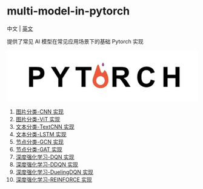 # multi-model-in-pytorch

中文 | [英文](README.md)

提供了常见 AI 模型在常见应用场景下的基础 Pytorch 实现

![img](logo.jpg)

1. [图片分类-CNN 实现](image_classify_in_CNN/README_cn.md)
2. [图片分类-ViT 实现](image_classify_in_ViT/README_cn.md)
3. [文本分类-TextCNN 实现](text_classify_in_TextCNN/README_cn.md)
4. [文本分类-LSTM 实现](text_classify_in_LSTM/README_cn.md)
5. [节点分类-GCN 实现](node_classify_in_GCN/README_cn.md)
6. [节点分类-GAT 实现](node_classify_in_GAT/README_cn.md)
7. [深度强化学习-DQN 实现](DRL_in_DQN/README_cn.md)
8. [深度强化学习-DDQN 实现](DRL_in_DDQN/README_cn.md)
9. [深度强化学习-DuelingDQN 实现](DRL_in_DuelingDQN/README_cn.md)
10. [深度强化学习-REINFORCE 实现](DRL_in_REINFORCE/README_cn.md)